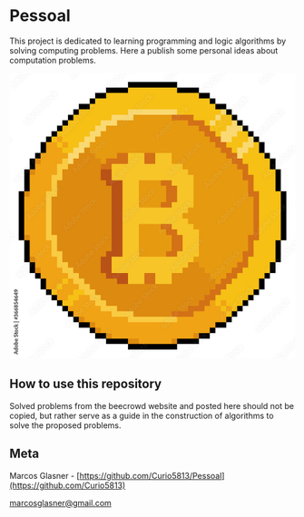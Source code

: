 # Pessoal

This project is dedicated to learning programming and logic algorithms by solving computing problems. Here a publish some personal ideas about computation problems. 

![](bitcoin8bits.jpg)

## How to use this repository

Solved problems from the beecrowd website and posted here should not be copied, but rather serve as a guide in the construction of algorithms to solve the proposed problems.

## Meta

Marcos Glasner - [https://github.com/Curio5813/Pessoal](https://github.com/Curio5813)

marcosglasner@gmail.com

